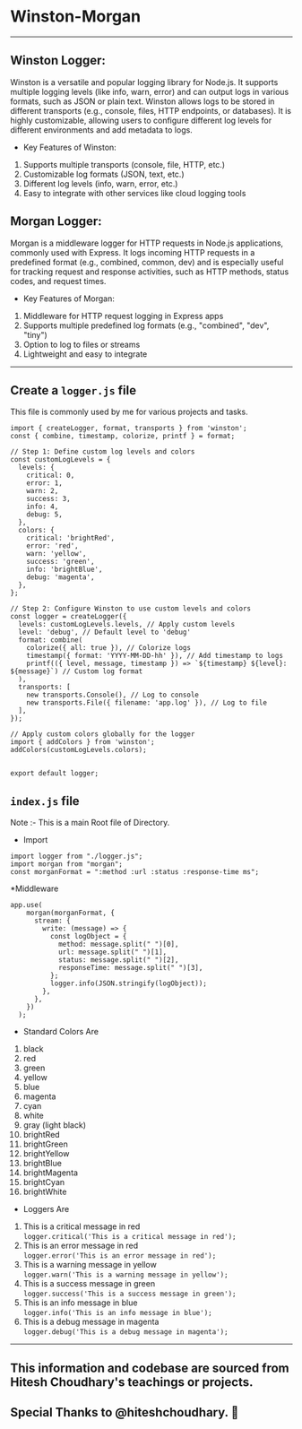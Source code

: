 # Winston-Morgan
----------------------------------

## Winston Logger:
Winston is a versatile and popular logging library for Node.js. It supports multiple logging levels (like info, warn, error) and can output logs in various formats, such as JSON or plain text. Winston allows logs to be stored in different transports (e.g., console, files, HTTP endpoints, or databases). It is highly customizable, allowing users to configure different log levels for different environments and add metadata to logs.

* Key Features of Winston:

1. Supports multiple transports (console, file, HTTP, etc.)<br>
2. Customizable log formats (JSON, text, etc.)<br>
3. Different log levels (info, warn, error, etc.)<br>
4. Easy to integrate with other services like cloud logging tools


## Morgan Logger:
Morgan is a middleware logger for HTTP requests in Node.js applications, commonly used with Express. It logs incoming HTTP requests in a predefined format (e.g., combined, common, dev) and is especially useful for tracking request and response activities, such as HTTP methods, status codes, and request times.

* Key Features of Morgan:
  
1. Middleware for HTTP request logging in Express apps<br>
2. Supports multiple predefined log formats (e.g., "combined", "dev", "tiny")
3. Option to log to files or streams <br>
4. Lightweight and easy to integrate

---------------------------------------------------------------------------------------------

## Create a ```logger.js``` file
This file is commonly used by me for various projects and tasks.

```
import { createLogger, format, transports } from 'winston';
const { combine, timestamp, colorize, printf } = format;

// Step 1: Define custom log levels and colors
const customLogLevels = {
  levels: {
    critical: 0,
    error: 1,
    warn: 2,
    success: 3,
    info: 4,
    debug: 5,
  },
  colors: {
    critical: 'brightRed',
    error: 'red',
    warn: 'yellow',
    success: 'green',  
    info: 'brightBlue',
    debug: 'magenta',
  },
};

// Step 2: Configure Winston to use custom levels and colors
const logger = createLogger({
  levels: customLogLevels.levels, // Apply custom levels
  level: 'debug', // Default level to 'debug'
  format: combine(
    colorize({ all: true }), // Colorize logs
    timestamp({ format: 'YYYY-MM-DD-hh' }), // Add timestamp to logs
    printf(({ level, message, timestamp }) => `${timestamp} ${level}: ${message}`) // Custom log format
  ),
  transports: [
    new transports.Console(), // Log to console
    new transports.File({ filename: 'app.log' }), // Log to file
  ],
});

// Apply custom colors globally for the logger
import { addColors } from 'winston';
addColors(customLogLevels.colors);


export default logger;
```
## ```index.js``` file 
Note :- This is a main Root file of Directory.

* Import 
```
import logger from "./logger.js";
import morgan from "morgan";
const morganFormat = ":method :url :status :response-time ms";
```

*Middleware
```
app.use(
    morgan(morganFormat, {
      stream: {
        write: (message) => {
          const logObject = {
            method: message.split(" ")[0],
            url: message.split(" ")[1],   
            status: message.split(" ")[2],
            responseTime: message.split(" ")[3],
          };
          logger.info(JSON.stringify(logObject));
        },
      },
    })
  );
```
* Standard Colors Are
1. black <br>
2. red <br>
3. green <br>
4. yellow <br>
5. blue <br>
6. magenta <br>
7. cyan <br>
8. white <br>
9. gray (light black) <br>
10. brightRed <br>
11. brightGreen <br>
12. brightYellow <br>
13. brightBlue <br>
14. brightMagenta <br>
15. brightCyan <br>
16. brightWhite

* Loggers Are
  
 1. This is a critical message in red<br>
```logger.critical('This is a critical message in red');```<br>
 2. This is an error message in red<br>
```logger.error('This is an error message in red');```<br>
 3. This is a warning message in yellow<br>
```logger.warn('This is a warning message in yellow');```<br>
 4. This is a success message in green<br>
```logger.success('This is a success message in green');```<br>
 5. This is an info message in blue<br>
```logger.info('This is an info message in blue');```<br>
 6. This is a debug message in magenta<br>
```logger.debug('This is a debug message in magenta');```<br>
-------------------------------------------------------------------------------

## This information and codebase are sourced from Hitesh Choudhary's teachings or projects.
## Special Thanks to @hiteshchoudhary. 🤝
